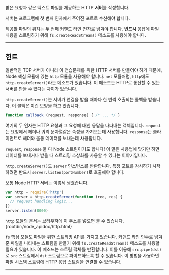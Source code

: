 받은 요청과 같은 텍스트 파일를 제공하는 HTTP **서버**를 작성합니다.

서버는 프로그램에 첫 번째 인자에서 주어진 포트로 수신해야 합니다.

제공할 파일의 위치는 두 번째 커맨드 라인 인자로 넘겨야 합니다. **반드시** 응답에 파일 내용을 스트림하기 위해 `fs.createReadStream()` 메소드를 사용해야 합니다.

----------------------------------------------------------------------
## 힌트

일반적인 TCP 서버가 아니라 이 연습문제를 위한 HTTP 서버를 만들어야 하기 때문에, Node 핵심 모듈에 있는 `http` 모듈을 사용해야 합니다. `net` 모듈처럼, `http`에도 `http.createServer()`라는 메소드가 있습니다. 이 메소드는 HTTP로 통신할 수 있는 서버를 만들 수 있다는 차이가 있습니다.

`http.createServer()`는 서버가 연결을 받을 때마다 한 번씩 호출되는 콜백을 받습니다. 이 콜백은 이런 모양을 하고 있습니다.

```js
function callback (request, response) { /* ... */ }
```

여기의 두 인자는 HTTP 요청과 그 요청에 대한 응답을 나타내는 객체입니다. `request`는 요청에서 헤더나 쿼리 문자열같은 속성을 가져오는데 사용합니다. `response`는 클라이언트로 헤더와 몸통 데이터를 보내는데 사용합니다.

`request`, `response` 둘 다 Node 스트림이기도 합니다! 이 말은 사용법에 맞기만 하면 데이터를 보내거나 받을 때 스트리밍 추상화를 사용할 수 있다는 이야기입니다.

`http.createServer()`도 `server` 인스턴스를 반환합니다. 특정 포트를 감시하기 시작하려면 반드시 `server.listen(portNumber)`로 호출해야 합니다.

보통 Node HTTP 서버는 이렇세 생겼습니다.

```js
var http = require('http')
var server = http.createServer(function (req, res) {
  // request handling logic...
})
server.listen(8000)
```

`http` 모듈의 문서는 브라우저에 이 주소를 넣으면 볼 수 있습니다.
  {rootdir:/node_apidoc/http.html}

`fs` 핵심 모듈도 파일을 위한 스트리밍 API를 가지고 있습니다. 커맨드 라인 인수로 넘겨준 파일을 나타내는 스트림을 만들기 위해 `fs.createReadStream()` 메소드를 사용할 필요가 있습니다. 이 메소드는 스트림 객체를 반환합니다. 이를 이용해 `src.pipe(dst)`로 `src` 스트림에서 `dst` 스트림으로 파이프하도록 할 수 있습니다. 이 방법을 사용하면 파일 시스템 스트림에 HTTP 응답 스트림을 연결할 수 있습니다.

----------------------------------------------------------------------
